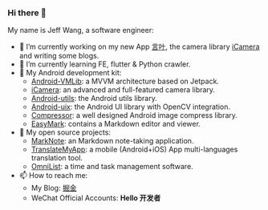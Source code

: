 ### Hi there 👋

My name is Jeff Wang, a software engineer:

- 🔭 I’m currently working on my new App [言叶](https://play.google.com/store/apps/details?id=me.shouheng.beauty), the camera library [iCamera](https://github.com/Shouheng88/iCamera) and writing some blogs.
- 🌱 I’m currently learning FE, flutter & Python crawler.
- 💼 My Android development kit: 
    - [Android-VMLib](https://github.com/Shouheng88/Android-VMLib): a MVVM architecture based on Jetpack.
    - [iCamera](https://github.com/Shouheng88/iCamera): an advanced and full-featured camera library.
    - [Android-utils](https://github.com/Shouheng88/Android-utils): the Android utils library.
    - [Android-uix](https://github.com/Shouheng88/Android-uix): the Android UI library with OpenCV integration.
    - [Compressor](https://github.com/Shouheng88/Compressor): a well designed Android image compress library.
    - [EasyMark](https://github.com/Shouheng88/EasyMark): contains a Markdown editor and viewer.
- 🍩 My open source projects:
    - [MarkNote](https://github.com/Shouheng88/MarkNote): an Markdown note-taking application.
    - [TranslateMyApp](https://github.com/Shouheng88/TranslateMyApp): a mobile (Android+iOS) App multi-languages translation tool.
    - [OmniList](https://github.com/Shouheng88/OmniList): a time and task management software.
- 📫 How to reach me:
    - My Blog: [掘金](https://juejin.im/user/3685218704691469)
    - WeChat Official Accounts: **Hello 开发者**
